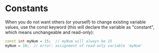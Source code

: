 # Constants

When you do not want others (or yourself) to change existing variable values, use the const keyword (this will declare the variable as "constant", which means unchangeable and read-only):

```cpp
const int myNum = 15;  // myNum will always be 15
myNum = 10;  // error: assignment of read-only variable 'myNum' 
```